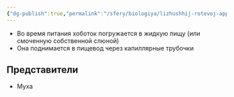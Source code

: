 ```yaml
---
{"dg-publish":true,"permalink":"/sfery/biologiya/lizhushhij-rotovoj-apparat/","tags":["Зоология"]}
---
```



- Во время питания хоботок погружается в жидкую пищу (или смоченную собственной слюной)
- Она поднимается в пищевод через капиллярные трубочки
## Представители 
- Муха